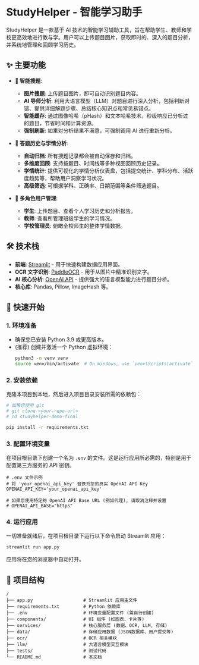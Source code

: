 # StudyHelper - 智能学习助手

StudyHelper 是一款基于 AI 技术的智能学习辅助工具，旨在帮助学生、教师和学校更高效地进行教与学。用户可以上传题目图片，获取即时的、深入的题目分析，并系统地管理和回顾学习历史。

## ✨ 主要功能

*   **🧠 智能搜题**:
    *   **图片搜题**: 上传题目图片，即可自动识别题目内容。
    *   **AI 导师分析**: 利用大语言模型（LLM）对题目进行深入分析，包括判断对错、提供详细解题步骤、总结核心知识点和常见易错点。
    *   **智能缓存**: 通过图像哈希（pHash）和文本哈希技术，秒级响应已分析过的题目，节省时间和计算资源。
    *   **强制刷新**: 如果对分析结果不满意，可强制调用 AI 进行重新分析。

*   **📖 答题历史与学情分析**:
    *   **自动归档**: 所有搜题记录都会被自动保存和归档。
    *   **多维度回顾**: 支持按题目、时间线等多种视图回顾历史记录。
    *   **学情统计**: 提供可视化的学情分析仪表盘，包括提交统计、学科分布、活跃度趋势等，帮助用户洞察学习状况。
    *   **高级筛选**: 可根据学科、正确率、日期范围等条件筛选题目。

*   **👥 多角色用户管理**:
    *   **学生**: 上传题目、查看个人学习历史和分析报告。
    *   **教师**: 查看所管理班级学生的学习情况。
    *   **学校管理员**: 俯瞰全校师生的整体学情数据。

## 🛠️ 技术栈

*   **前端**: [Streamlit](https://streamlit.io/) - 用于快速构建数据应用界面。
*   **OCR 文字识别**: [PaddleOCR](https://github.com/PaddlePaddle/PaddleOCR) - 用于从图片中精准识别文字。
*   **AI 核心分析**: [OpenAI API](https://openai.com/api/) - 提供强大的语言模型能力进行题目分析。
*   **核心库**: Pandas, Pillow, ImageHash 等。

## 🚀 快速开始

### 1. 环境准备

*   确保您已安装 Python 3.9 或更高版本。
*   (推荐) 创建并激活一个 Python 虚拟环境：
    ```bash
    python3 -m venv venv
    source venv/bin/activate  # On Windows, use `venv\Scripts\activate`
    ```

### 2. 安装依赖

克隆本项目到本地，然后进入项目目录安装所需的依赖包：

```bash
# 如果您使用 git
# git clone <your-repo-url>
# cd studyhelper-demo-final

pip install -r requirements.txt
```

### 3. 配置环境变量

在项目根目录下创建一个名为 `.env` 的文件。这是运行应用所必需的，特别是用于配置第三方服务的 API 密钥。

```env
# .env 文件示例
# 将 'your_openai_api_key' 替换为您的真实 OpenAI API Key
OPENAI_API_KEY='your_openai_api_key'

# 如果您使用特定的 OpenAI API Base URL (例如代理), 请取消注释并设置
# OPENAI_API_BASE="https"
```

### 4. 运行应用

一切准备就绪后，在项目根目录下运行以下命令启动 Streamlit 应用：

```bash
streamlit run app.py
```

应用将在您的浏览器中自动打开。

## 📁 项目结构

```
/
├── app.py                   # Streamlit 应用主文件
├── requirements.txt         # Python 依赖库
├── .env                     # 环境变量配置文件 (需自行创建)
├── components/              # UI 组件 (如图表、卡片等)
├── services/                # 核心服务层 (数据、OCR, LLM, 存储)
├── data/                    # 存储应用数据 (JSON数据库、用户提交等)
├── ocr/                     # OCR 相关模块
├── llm/                     # 大语言模型交互模块
├── tests/                   # 测试代码
└── README.md                # 本文档
```